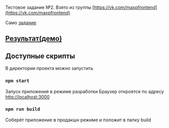 Тестовое задание №2. Взято из группы [https://vk.com/maxpfrontend](https://vk.com/maxpfrontend)

Само [задание](https://vk.com/@maxpfrontend-testovoe-zadanie-2)

## [Результат(демо)](https://maxpfront-tz-2.firebaseapp.com/)

## Доступные скрипты

В директории проекта можно запустить

### `npm start`

Запуск приложения в режиме разработки
Браузер откроется по адресу [http://localhost:3000](http://localhost:3000)

### `npm run build`

Соберёт приложение в продакшн режиме и положит в папку build
